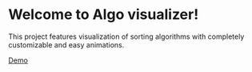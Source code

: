 # Welcome to Algo visualizer!

This project features visualization of sorting algorithms with completely customizable and easy animations. 

[Demo](https://algovisualizers.netlify.app/sorting-visualizer)


